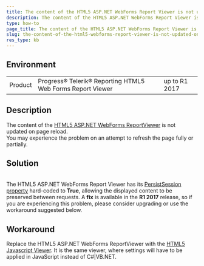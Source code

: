 ```yaml
---
title: The content of the HTML5 ASP.NET WebForms Report Viewer is not updated on page reload
description: The content of the HTML5 ASP.NET WebForms Report Viewer is not updated on page reload.
type: how-to
page_title: The content of the HTML5 ASP.NET WebForms Report Viewer is not updated on page reload
slug: the-content-of-the-html5-webforms-report-viewer-is-not-updated-on-page-reload
res_type: kb
---
```


## Environment
<table>
	<tbody>
		<tr>
			<td>Product</td>
			<td>Progress® Telerik® Reporting HTML5 Web Forms Report Viewer</td>
			<td>up to R1 2017</td>
		</tr>
	</tbody>
</table>

## Description

The content of the [HTML5 ASP.NET WebForms ReportViewer](../webforms-report-viewer-controls-overview) is not updated on page reload.   
You may experience the problem on an attempt to refresh the page fully or partially.  
 
## Solution
   
The HTML5 ASP.NET WebForms Report Viewer has its [PersistSession property](../html5-report-viewer-jquery-fn-telerik-reportviewer) hard-coded to **True**, allowing the displayed content to be preserved between requests. A **fix** is available in the **R1 2017** release, so if you are experiencing this problem, please consider upgrading or use the workaround suggested below.  
  
## Workaround  

Replace the HTML5 ASP.NET WebForms ReportViewer with the [HTML5 Javascript Viewer](../html5-report-viewer). It is the same viewer, where settings will have to be applied in JavaScript instead of C#|VB.NET.



